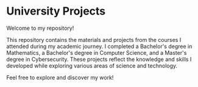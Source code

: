 # University Projects

Welcome to my repository!

This repository contains the materials and projects from the courses I attended during my academic journey. I completed a Bachelor's degree in Mathematics, a Bachelor's degree in Computer Science, and a Master's degree in Cybersecurity. These projects reflect the knowledge and skills I developed while exploring various areas of science and technology.

Feel free to explore and discover my work!
